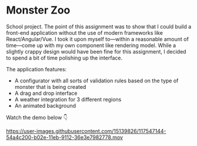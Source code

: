 # Monster Zoo

School project. The point of this assignment was to show that I could build a front-end application without the use of modern frameworks like React/Angular/Vue. I took it upon myself to—within a reasonable amount of time—come up with my own component like rendering model. While a slightly crappy design would have been fine for this assignment, I decided to spend a bit of time polishing up the interface.

The application features:
* A configurator with all sorts of validation rules based on the type of monster that is being created
* A drag and drop interface
* A weather integration for 3 different regions
* An animated background

Watch the demo below 👇

https://user-images.githubusercontent.com/15139826/117547144-54a4c200-b02e-11eb-9112-36e3e7982778.mov

